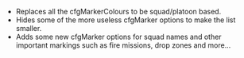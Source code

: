 - Replaces all the cfgMarkerColours to be squad/platoon based.
- Hides some of the more useless cfgMarker options to make the list smaller.
- Adds some new cfgMarker options for squad names and other important markings such as fire missions, drop zones and more...
